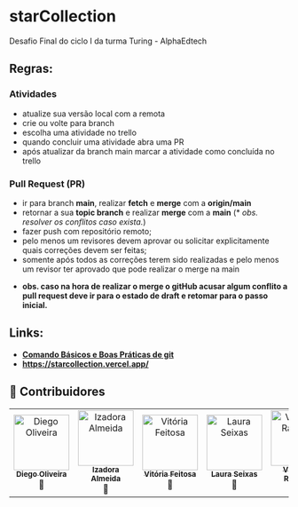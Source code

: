 # starCollection
Desafio Final do ciclo I da turma Turing  - AlphaEdtech

## Regras:

### Atividades
- atualize sua versão local com a remota
- crie ou volte para branch
- escolha uma atividade no trello
- quando concluir uma atividade abra uma PR
- após atualizar da branch main marcar a atividade como concluída no trello

### Pull Request (PR)
- ir para branch **main**, realizar **fetch** e **merge** com a **origin/main**
- retornar a sua **topic branch** e realizar **merge** com a **main** (* *obs. resolver os conflitos caso exista.*)
- fazer push com repositório remoto;
- pelo menos um revisores devem aprovar ou solicitar explicitamente quais correções devem ser feitas;
- somente após todos as correções terem sido realizadas e pelo menos um revisor ter aprovado que pode realizar o merge na main

* **obs. caso na hora de realizar o merge o gitHub acusar algum conflito a pull request deve ir para o estado de draft e retomar para o passo inicial.**

## Links:
- **[Comando Básicos e Boas Práticas de git](https://diegocoliveira.github.io/equipe10-dev-html/index.html)**
- **https://starcollection.vercel.app/**

## 🤝 Contribuidores

<table>
	<tr>
		<td align="center">
			<a href="https://github.com/diegocoliveira"><img src="https://avatars.githubusercontent.com/u/23386722?v=4" width="100px;" alt="Diego Oliveira"/><br /><sub><b>Diego Oliveira</b></sub></a>	<br />🚀<br />
		</td>
		<td align="center">
			<a href="https://github.com/I-zadora"><img src="https://avatars.githubusercontent.com/u/103868580?v=4" width="100px;" alt="Izadora Almeida"/><br /><sub><b>Izadora Almeida</b></sub></a>	<br />🚀<br />
		</td>
		<td align="center">
			<a href="https://github.com/vtfeitosa"><img src="https://avatars.githubusercontent.com/u/101072392?v=4" width="100px;" alt="Vitória Feitosa"/><br /><sub><b>Vitória Feitosa</b></sub></a>	<br />🚀<br />
		</td>
		<td align="center">
			<a href="https://github.com/LauraSeixas"><img src="https://avatars.githubusercontent.com/u/92645879?v=4" width="100px;" alt="Laura Seixas"/><br /><sub><b>Laura Seixas</b></sub></a>	<br />🚀<br />
		</td>
		<td align="center">
			<a href="https://github.com/VictorRaffaele"><img src="https://avatars.githubusercontent.com/u/40237458?v=4" width="100px;" alt="Victor A. Raffaele"/><br /><sub><b>Victor A. Raffaele</b></sub></a>	<br />🚀<br />
		</td>
	</tr>
</table>

